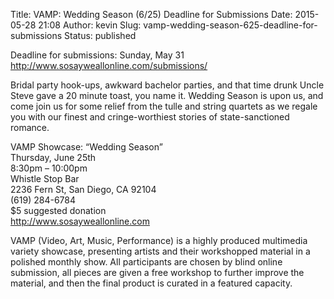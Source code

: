 Title: VAMP: Wedding Season (6/25) Deadline for Submissions
Date: 2015-05-28 21:08
Author: kevin
Slug: vamp-wedding-season-625-deadline-for-submissions
Status: published

Deadline for submissions: Sunday, May 31  
http://www.sosayweallonline.com/submissions/

Bridal party hook-ups, awkward bachelor parties, and that time drunk Uncle Steve gave a 20 minute toast, you name it. Wedding Season is upon us, and come join us for some relief from the tulle and string quartets as we regale you with our finest and cringe-worthiest stories of state-sanctioned romance.

VAMP Showcase: “Wedding Season”  
Thursday, June 25th  
8:30pm – 10:00pm  
Whistle Stop Bar  
2236 Fern St, San Diego, CA 92104  
(619) 284-6784  
\$5 suggested donation  
http://www.sosayweallonline.com

VAMP (Video, Art, Music, Performance) is a highly produced multimedia variety showcase, presenting artists and their workshopped material in a polished monthly show. All participants are chosen by blind online submission, all pieces are given a free workshop to further improve the material, and then the final product is curated in a featured capacity.
